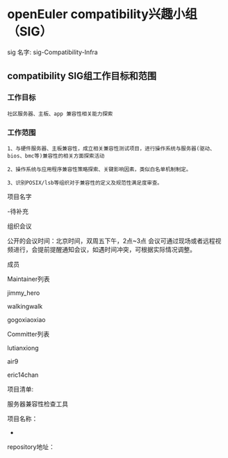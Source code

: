# openEuler compatibility兴趣小组（SIG）
sig 名字:  sig-Compatibility-Infra

## compatibility SIG组工作目标和范围


### 工作目标

    社区服务器、主板、app 兼容性相关能力探索

### 工作范围

    1、与硬件服务器、主板兼容性，成立相关兼容性测试项目，进行操作系统与服务器(驱动、bios、bmc等)兼容性的相关方面探索活动

    2、操作系统与应用程序兼容性策略探索、关键影响因素，类似白名单机制制定。

    3、识别POSIX/lsb等组织对于兼容性的定义及规范性满足度审查。

项目名字

-待补充

组织会议

公开的会议时间：北京时间，双周五下午，2点~3点 会议可通过现场或者远程视频进行，会提前提醒通知会议，如遇时间冲突，可根据实际情况调整。

 

成员

 

Maintainer列表

jimmy_hero

walkingwalk

gogoxiaoxiao

 

Committer列表

lutianxiong

air9

eric14chan

 

项目清单:

服务器兼容性检查工具


 

项目名称：

 

-   

 

repository地址：

 

